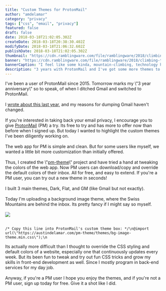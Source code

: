 ```yaml
---
title: "Custom Themes for ProtonMail"
author: "amdelamar"
category: "privacy"
tags: ["css", "email", "privacy"]
featured: false
draft: false
date: 2018-03-18T21:02:05.302Z
createDate: 2018-03-18T20:38:30.402Z
modifyDate: 2018-03-18T21:06:32.602Z
publishDate: 2018-03-18T21:02:05.302Z
thumbnail: "https://cdn.ramblingware.com/file/ramblingware/2018/climbing-to-the-top-1240.jpg"
banner: "https://cdn.ramblingware.com/file/ramblingware/2018/climbing-to-the-top-1240.jpg"
bannerCaption: "I feel like some kinda, mountain-climbing, technology hermit. (Photo Credit: Felix Brönnimann)"
description: "3 years with ProtonMail and I've got some more themes to share."
---
```


<div>I've been a user of ProtonMail since 2015. Tomorrow marks my \"3 year anniversary\" so to speak, of when I ditched Gmail and switched to ProtonMail.</div><div><br></div><div>I <a href=\"https://www.ramblingware.com/blog/2-years-without-gmail\">wrote about this last year</a>, and my reasons for dumping Gmail haven't changed.</div><div><br></div><div>If you're interested in taking back your email privacy, I encourage you to give <a href=\"https://protonmail.com/\">ProtonMail</a> (PM) a try. Its free to try and has more to offer now than before when I signed up. But today I wanted to highlight the custom themes I've been diligently working on.</div><div><br></div><div>The web app for PM is simple and clean. But for some users like myself, we wanted a little bit more customization than initially offered.</div><div><br></div><div>Thus, I created the \"<a href=\"https://austindelamar.com/pm-theme/\">pm-theme</a>\" project and have tried a hand at tweaking the colors of the web app. Now PM users can download/copy and override the default colors of their inbox. All for free, and easy to extend. If you're a PM user, you can try out a new theme in seconds!</div><div><br></div><div>I built 3 main themes, Dark, Flat, and GM (like Gmail but not exactly).</div><div><br></div><div>Today I'm uploading a background image theme, where the Swiss Mountains are behind the inbox. Its pretty fancy if I might say so myself.<br></div><div><br></div><div><img style=\"width:100%\" src=\"https://cdn.ramblingware.com/file/ramblingware/2018/pm-background.png\"></div><div><br></div><div><div class=\"language-css highlighter-rouge\"><div class=\"highlight\"><pre class=\"highlight\"><code><span class=\"c\">/* Copy this line into ProtonMail's custom theme box: */</span>\n<span class=\"k\">@import</span> <span class=\"sx\">url(\"https://austindelamar.com/pm-theme/themes/bg-image-theme.min.css\")</span><span class=\"p\">;</span>\n</code></pre></div></div></div><div>Its actually more difficult than I thought to override the CSS styling and default colors of a website, especially one that continuously updates every week. But its been fun to tweak and try out fun CSS tricks and grow my skills in front-end development as well. Since I mostly program in back-end services for my day job.</div><div><br></div><div>Anyway, if you're a PM user I hope you enjoy the themes, and if you're not a PM user, sign up today for free. Give it a shot like I did.<br></div>
